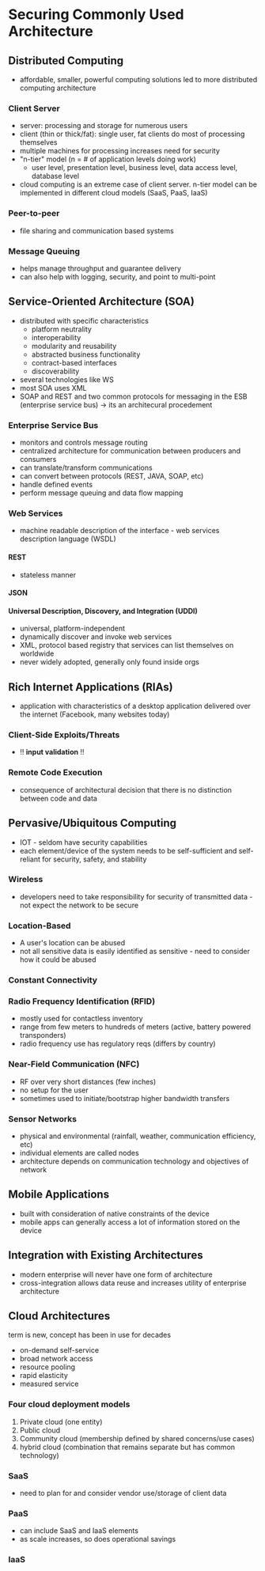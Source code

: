 # Securing Commonly Used Architecture

## Distributed Computing

- affordable, smaller, powerful computing solutions led to more distributed computing architecture

### Client Server

- server: processing and storage for numerous users
- client (thin or thick/fat): single user, fat clients do most of processing themselves
- multiple machines for processing increases need for security
- "n-tier" model (n = # of application levels doing work)
  - user level, presentation level, business level, data access level, database level
- cloud computing is an extreme case of client server. n-tier model can be implemented in different cloud models (SaaS, PaaS, IaaS)

### Peer-to-peer

- file sharing and communication based systems

### Message Queuing

- helps manage throughput and guarantee delivery
- can also help with logging, security, and point to multi-point

## Service-Oriented Architecture (SOA)

- distributed with specific characteristics
  - platform neutrality
  - interoperability
  - modularity and reusability
  - abstracted business functionality
  - contract-based interfaces
  - discoverability
- several technologies like WS
- most SOA uses XML
- SOAP and REST and two common protocols for messaging in the ESB (enterprise service bus) -> its an architecural procedement 

### Enterprise Service Bus

- monitors and controls message routing
- centralized architecture for communication between producers and consumers
- can translate/transform communications
- can convert between protocols (REST, JAVA, SOAP, etc)
- handle defined events
- perform message queuing and data flow mapping

### Web Services

- machine readable description of the interface - web services description language (WSDL)

#### REST

- stateless manner

#### JSON

#### Universal Description, Discovery, and Integration (UDDI)

- universal, platform-independent
- dynamically discover and invoke web services
- XML, protocol based registry that services can list themselves on worldwide
- never widely adopted, generally only found inside orgs

## Rich Internet Applications (RIAs)

- application with characteristics of a desktop application delivered over the internet (Facebook, many websites today)

### Client-Side Exploits/Threats

- !! **input validation** !!

### Remote Code Execution

- consequence of architectural decision that there is no distinction between code and data

## Pervasive/Ubiquitous Computing

- IOT - seldom have security capabilities
- each element/device of the system needs to be self-sufficient and self-reliant for security, safety, and stability

### Wireless

- developers need to take responsibility for security of transmitted data - not expect the network to be secure

### Location-Based

- A user's location can be abused
- not all sensitive data is easily identified as sensitive - need to consider how it could be abused

### Constant Connectivity

### Radio Frequency Identification (RFID)

- mostly used for contactless inventory
- range from few meters to hundreds of meters (active, battery powered transponders)
- radio frequency use has regulatory reqs (differs by country)

### Near-Field Communication (NFC)

- RF over very short distances (few inches)
- no setup for the user
- sometimes used to initiate/bootstrap higher bandwidth transfers

### Sensor Networks

- physical and environmental (rainfall, weather, communication efficiency, etc)
- individual elements are called nodes
- architecture depends on communication technology and objectives of network

## Mobile Applications

- built with consideration of native constraints of the device
- mobile apps can generally access a lot of information stored on the device

## Integration with Existing Architectures

- modern enterprise will never have one form of architecture
- cross-integration allows data reuse and increases utility of enterprise architecture

## Cloud Architectures

term is new, concept has been in use for decades

- on-demand self-service
- broad network access
- resource pooling
- rapid elasticity
- measured service

### Four cloud deployment models

1. Private cloud (one entity)
2. Public cloud
3. Community cloud (membership defined by shared concerns/use cases)
4. hybrid cloud (combination that remains separate but has common technology)

### SaaS

- need to plan for and consider vendor use/storage of client data

### PaaS

- can include SaaS and IaaS elements
- as scale increases, so does operational savings

### IaaS
